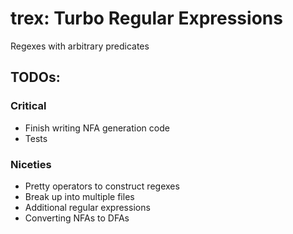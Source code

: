 # trex: Turbo Regular Expressions

Regexes with arbitrary predicates

## TODOs:

### Critical
- Finish writing NFA generation code
- Tests

### Niceties
- Pretty operators to construct regexes
- Break up into multiple files
- Additional regular expressions
- Converting NFAs to DFAs

